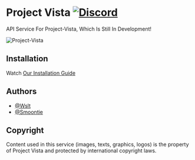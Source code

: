 # Project Vista [![Discord](https://discordapp.com/api/guilds/965343925911060531/widget.png?style=shield)](https://google.com/)

API Service For Project-Vista, Which Is Still In Development!

<img src="https://google.com/null" align="center" alt="Project-Vista">

## Installation

Watch [Our Installation Guide](https://google.com/)

## Authors

- [@Wslt](https://github.com/CodeWslt)
- [@Smoontie](https://github.com/smoontiez)

## Copyright

Content used in this service (images, texts, graphics, logos) is the property of Project Vista and protected by international copyright laws.
